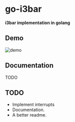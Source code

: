 go-i3bar
========
**i3bar implementation in golang**

## Demo
![demo](https://i.imgur.com/RL9ipy4.gif)

## Documentation
TODO

## TODO
* Implement interrupts
* Documentation.
* A better readme.